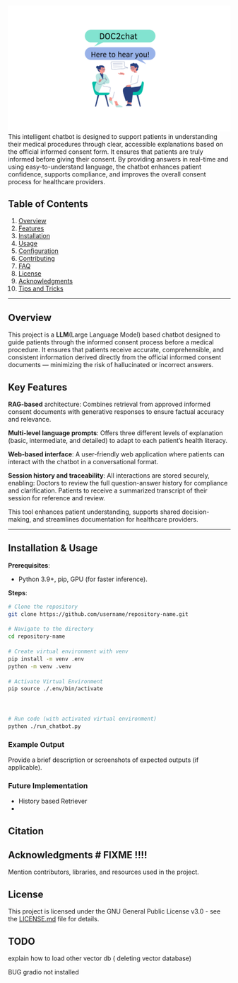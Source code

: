 
![](./Frontend/assets/docchat.png)
This intelligent chatbot is designed to support patients in understanding their medical procedures through clear, accessible explanations based on the official informed consent form. It  ensures that patients are truly informed before giving their consent. By providing answers in real-time and using easy-to-understand language, the chatbot enhances patient confidence, supports compliance, and improves the overall consent process for healthcare providers.
## Table of Contents

1. [Overview](#overview)
2. [Features](#features)
3. [Installation](#installation)
4. [Usage](#usage)
5. [Configuration](#configuration)
6. [Contributing](#contributing)
7. [FAQ](#faq)
8. [License](#license)
9. [Acknowledgments](#acknowledgments)
10. [Tips and Tricks](#tips-and-tricks)

---

## Overview

This project is a **LLM**(Large Language Model) based  chatbot  designed to guide patients through the informed consent process before a medical procedure. It ensures that patients receive accurate, comprehensible, and consistent information derived directly from the official informed consent documents — minimizing the risk of hallucinated or incorrect answers.

##  Key Features


**RAG-based** architecture: Combines retrieval from approved informed consent documents with generative responses to ensure factual accuracy and relevance.

**Multi-level language prompts**: Offers three different levels of explanation (basic, intermediate, and detailed) to adapt to each patient’s health literacy.

**Web-based interface**: A user-friendly web application where patients can interact with the chatbot in a conversational format.

**Session history and traceability**: All interactions are stored securely, enabling:
Doctors to review the full question-answer history for compliance and clarification.
Patients to receive a summarized transcript of their session for reference and review.


This tool enhances patient understanding, supports shared decision-making, and streamlines documentation for healthcare providers.

---


## Installation & Usage 

**Prerequisites**:
- Python 3.9+, pip, GPU (for faster inference).

**Steps**:
```bash
# Clone the repository
git clone https://github.com/username/repository-name.git

# Navigate to the directory
cd repository-name

# Create virtual environment with venv 
pip install -m venv .env
python -m venv .venv

# Activate Virtual Environment
pip source ./.env/bin/activate



# Run code (with activated virtual environment)
python ./run_chatbot.py
```
### Example Output
Provide a brief description or screenshots of expected outputs (if applicable).


### Future Implementation 
* History based Retriever 
* 
## Citation

## Acknowledgments # FIXME !!!!
Mention contributors, libraries, and resources used in the project.

## License
This project is licensed under the GNU General Public License v3.0 - see the [LICENSE.md](LICENSE.md) file for details.


## TODO
explain how to load other vector db ( deleting vector database)

BUG gradio not installed 